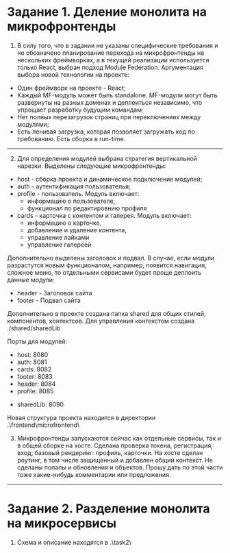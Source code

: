 # Задание 1. Деление монолита на микрофронтенды

1.  В силу того, что в задании не указаны специфические требования и не обозначено планирование перехода на микрофронтенды на нескольких фреймворках, а в текущей реализации используется только React, выбран подход Module Federation. Аргументация выбора новой технологии на проекте:

- Один фреймворк на проекте - React;
- Каждый MF-модуль может быть standalone. MF-модули могут быть развернуты на разных доменах и деплоиться независимо, что упрощает разработку будущим командам;
- Нет полных перезагрузок страниц при переключениях между модулями;
- Есть ленивая загрузка, которая позволяет загружать код по требованию. Есть сборка в run-time.

---

2. Для определения модулей выбрана стратегия вертикальной нарезки. Выделены следующие микрофронтенды:

- host - сборка проекта и динамическое подключение модулей;
- auth - аутентификация пользователья;
- profile - пользователь. Модуль включает:
  - информацию о пользователе,
  - функционал по редактировнию профиля
- cards - карточка с контентом и галерея. Модуль включает:
  - информацию о карточке,
  - добавление и удаление контента,
  - управление лайками
  - управление галереей

Дополнительно выделены заголовок и подвал. В случае, если модули разрастутся новым функционалом, например, появится навигация, сложное меню, то отдельными сервисами будет проще деплоить данные модули:

- header - Заголовок сайта
- footer - Подвал сайта

Дополнительно в проекте создана папка shared для общих стилей, компонентов, контектсов. Для управления контекстом создана ./shared/sharedLib

Порты для модулей:

- host: 8080
- auth: 8081
- cards: 8082
- footer: 8083
- header: 8084
- profile: 8085
* sharedLib: 8090

Новая структура проекта находится в директории .\frontend\microfrontend\

3. Микрофронтенды запускаются сейчас как отдельные сервисы, так и в общей сборке на хосте. Сделана проверка токена, регистрация, вход, базовый рендеринг: профиль, карточки. На хосте сделан роутинг, в том числе защищенный и добавлен общий контекст. Не сделаны попапы и обновления и объектов. Прошу дать по этой части тоже какие-нибудь комментарии или предложения.
---


# Задание 2. Разделение монолита на микросервисы
1. Схема и описание находятся в .\task2\
